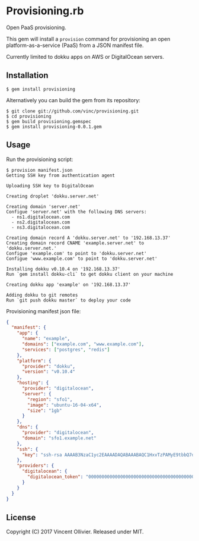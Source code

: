 Provisioning.rb
===============

Open PaaS provisioning.

This gem will install a `provision` command for provisioning an open
platform-as-a-service (PaaS) from a JSON manifest file.

Currently limited to dokku apps on AWS or DigitalOcean servers.


Installation
------------

    $ gem install provisioning

Alternatively you can build the gem from its repository:

    $ git clone git://github.com/vinc/provisioning.git
    $ cd provisioning
    $ gem build provisioning.gemspec
    $ gem install provisioning-0.0.1.gem

Usage
-----

Run the provisioning script:

    $ provision manifest.json
    Getting SSH key from authentication agent

    Uploading SSH key to DigitalOcean

    Creating droplet 'dokku.server.net'

    Creating domain 'server.net'
    Configue 'server.net' with the following DNS servers:
      - ns1.digitalocean.com
      - ns2.digitalocean.com
      - ns3.digitalocean.com

    Creating domain record A 'dokku.server.net' to '192.168.13.37'
    Creating domain record CNAME 'example.server.net' to 'dokku.server.net.'
    Configue 'example.com' to point to 'dokku.server.net'
    Configue 'www.example.com' to point to 'dokku.server.net'

    Installing dokku v0.10.4 on '192.168.13.37'
    Run `gem install dokku-cli` to get dokku client on your machine

    Creating dokku app 'example' on '192.168.13.37'

    Adding dokku to git remotes
    Run `git push dokku master` to deploy your code

Provisioning manifest json file:

```json
{
  "manifest": {
    "app": {
      "name": "example",
      "domains": ["example.com", "www.example.com"],
      "services": ["postgres", "redis"]
    },
    "platform": {
      "provider": "dokku",
      "version": "v0.10.4"
    },
    "hosting": {
      "provider": "digitalocean",
      "server": {
        "region": "sfo1",
        "image": "ubuntu-16-04-x64",
        "size": "1gb"
      }
    },
    "dns": {
      "provider": "digitalocean",
      "domain": "sfo1.example.net"
    },
    "ssh": {
      "key": "ssh-rsa AAAAB3NzaC1yc2EAAAADAQABAAABAQC1HxvTzPAMyE9tbbQ7drVYVEnrd1ViKZfOWTwrtGNX1vS7xJvpiNnAaabw0bPAtNV/fK7U/saIKJLkWVVpyf51rYS+YzBM3ZAexGyFqJKpKc9869A1O4Qih+bhTaoEEp7m31HZNY3QFmqxCIS69UE2bsMZgUr+rr+0uQqSkdQDQrBh8wDeFL6WkgkMuWg8ni9UP8JIQPRxkg232WC9r1mZ1KVlxRfesS9iY+Xu3MiGVMbo3mQbN1YzT6TQybG5SryBeRVQZTvwonumJS4ufPH9B1BGxQ1R24jDwFY0j1d5NQp1rr2OGax+EzNI/bUKvWcem/VI5uZ4Bev9IPqbvPbV example@provisioning.sh"
    },
    "providers": {
      "digitalocean": {
        "digitalocean_token": "0000000000000000000000000000000000000000000000000000000000000000"
      }
    }
  }
}
```


License
-------

Copyright (C) 2017 Vincent Ollivier. Released under MIT.
